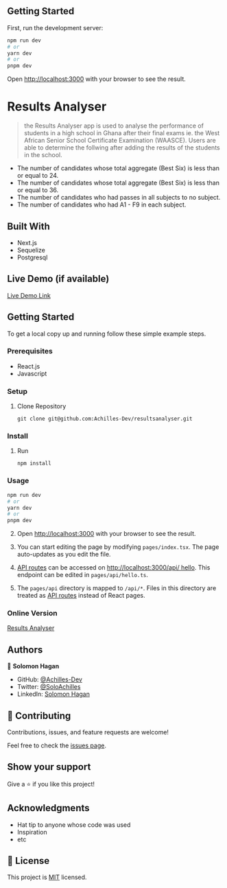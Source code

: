 ## Getting Started

First, run the development server:

```bash
npm run dev
# or
yarn dev
# or
pnpm dev
```

Open [http://localhost:3000](http://localhost:3000) with your browser to see the result.

# Results Analyser

> the Results Analyser app is used to analyse the performance of students in a high school in Ghana after their final exams ie. the West African Senior School Certificate Examination (WAASCE). Users are able to determine the follwing after adding the results of the students in the school.

- The number of candidates whose total aggregate (Best Six) is less than or equal to 24.
- The number of candidates whose total aggregate (Best Six) is less than or equal to 36.
- The number of candidates who had passes in all subjects to no subject.
- The number of candidates who had A1 - F9 in each subject.

## Built With

- Next.js
- Sequelize
- Postgresql

## Live Demo (if available)

[Live Demo Link](https://livedemo.com)

## Getting Started

To get a local copy up and running follow these simple example steps.

### Prerequisites

- React.js
- Javascript

### Setup

1. Clone Repository
   ```
   git clone git@github.com:Achilles-Dev/resultsanalyser.git
   ```

### Install

1.  Run
    ```
    npm install
    ```

### Usage

```bash
npm run dev
# or
yarn dev
# or
pnpm dev
```

2.  Open [http://localhost:3000](http://localhost:3000) with your browser to see the result.

3.  You can start editing the page by modifying `pages/index.tsx`. The page auto-updates as you edit the file.

4.  [API routes](https://nextjs.org/docs/api-routes/introduction) can be accessed on [http://localhost:3000/api/ hello](http://localhost:3000/api/hello). This endpoint can be edited in `pages/api/hello.ts`.

5.  The `pages/api` directory is mapped to `/api/*`. Files in this directory are treated as [API routes](https://nextjs.org/docs/api-routes/introduction) instead of React pages.

### Online Version

[Results Analyser](https://resultsanalysis.fly.dev/)

## Authors

👤 **Solomon Hagan**

- GitHub: [@Achilles-Dev](https://github.com/Achilles-Dev/)
- Twitter: [@SoloAchilles](https://twitter.com/SoloAchilles/)
- LinkedIn: [Solomon Hagan](https://www.linkedin.com/in/solomon-hagan/)

## 🤝 Contributing

Contributions, issues, and feature requests are welcome!

Feel free to check the [issues page](../../issues/).

## Show your support

Give a ⭐️ if you like this project!

## Acknowledgments

- Hat tip to anyone whose code was used
- Inspiration
- etc

## 📝 License

This project is [MIT](./MIT.md) licensed.

```

```

